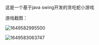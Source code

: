 这是一个基于java swing开发的贪吃蛇小游戏



游戏截图：

![1649582995500](C:\Users\86183\AppData\Local\Temp\1649582995500.png)



![1649583063747](C:\Users\86183\AppData\Local\Temp\1649583063747.png)